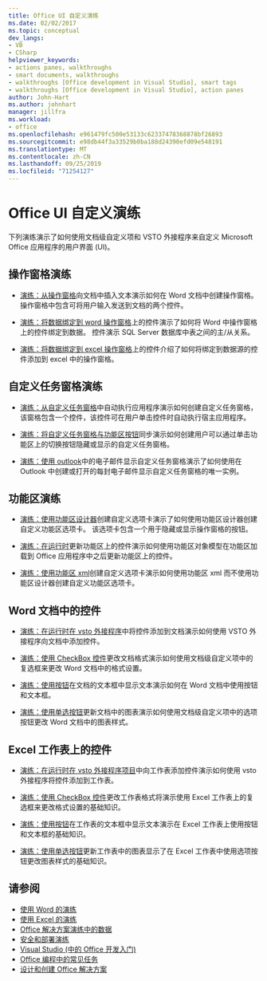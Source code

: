 ```yaml
---
title: Office UI 自定义演练
ms.date: 02/02/2017
ms.topic: conceptual
dev_langs:
- VB
- CSharp
helpviewer_keywords:
- actions panes, walkthroughs
- smart documents, walkthroughs
- walkthroughs [Office development in Visual Studio], smart tags
- walkthroughs [Office development in Visual Studio], action panes
author: John-Hart
ms.author: johnhart
manager: jillfra
ms.workload:
- office
ms.openlocfilehash: e961479fc500e53133c62337478368878bf26893
ms.sourcegitcommit: e98db44f3a33529b0ba188d24390efd09e548191
ms.translationtype: MT
ms.contentlocale: zh-CN
ms.lasthandoff: 09/25/2019
ms.locfileid: "71254127"
---
```

# <a name="office-ui-customization-walkthroughs"></a>Office UI 自定义演练
  下列演练演示了如何使用文档级自定义项和 VSTO 外接程序来自定义 Microsoft Office 应用程序的用户界面 (UI)。

## <a name="actions-pane-walkthroughs"></a>操作窗格演练
- [演练：从操作窗格](../vsto/walkthrough-inserting-text-into-a-document-from-an-actions-pane.md)向文档中插入文本演示如何在 Word 文档中创建操作窗格。 操作窗格中包含可将用户输入发送到文档的两个控件。

- [演练：将数据绑定到 word 操作窗格](../vsto/walkthrough-binding-data-to-controls-on-a-word-actions-pane.md)上的控件演示了如何将 Word 中操作窗格上的控件绑定到数据。 控件演示 SQL Server 数据库中表之间的主/从关系。

- [演练：将数据绑定到 excel 操作窗格](../vsto/walkthrough-binding-data-to-controls-on-an-excel-actions-pane.md)上的控件介绍了如何将绑定到数据源的控件添加到 excel 中的操作窗格。

## <a name="custom-task-pane-walkthroughs"></a>自定义任务窗格演练
- [演练：从自定义任务窗格](../vsto/walkthrough-automating-an-application-from-a-custom-task-pane.md)中自动执行应用程序演示如何创建自定义任务窗格，该窗格包含一个控件，该控件可在用户单击控件时自动执行宿主应用程序。

- [演练：将自定义任务窗格与功能区按钮](../vsto/walkthrough-synchronizing-a-custom-task-pane-with-a-ribbon-button.md)同步演示如何创建用户可以通过单击功能区上的切换按钮隐藏或显示的自定义任务窗格。

- [演练：使用 outlook](../vsto/walkthrough-displaying-custom-task-panes-with-e-mail-messages-in-outlook.md)中的电子邮件显示自定义任务窗格演示了如何使用在 Outlook 中创建或打开的每封电子邮件显示自定义任务窗格的唯一实例。

## <a name="ribbon-walkthroughs"></a>功能区演练
- [演练：使用功能区设计器](../vsto/walkthrough-creating-a-custom-tab-by-using-the-ribbon-designer.md)创建自定义选项卡演示了如何使用功能区设计器创建自定义功能区选项卡。 该选项卡包含一个用于隐藏或显示操作窗格的按钮。

- [演练：在运行时](../vsto/walkthrough-updating-the-controls-on-a-ribbon-at-run-time.md)更新功能区上的控件演示如何使用功能区对象模型在功能区加载到 Office 应用程序中之后更新功能区上的控件。

- [演练：使用功能区 xml](../vsto/walkthrough-creating-a-custom-tab-by-using-ribbon-xml.md)创建自定义选项卡演示如何使用功能区 xml 而不使用功能区设计器创建自定义功能区选项卡。

## <a name="controls-on-word-documents"></a>Word 文档中的控件
- [演练：在运行时在 vsto 外接程序](../vsto/walkthrough-adding-controls-to-a-document-at-run-time-in-a-vsto-add-in.md)中将控件添加到文档演示如何使用 VSTO 外接程序向文档中添加控件。

- [演练：使用 CheckBox 控件](../vsto/walkthrough-changing-document-formatting-using-checkbox-controls.md)更改文档格式演示如何使用文档级自定义项中的复选框来更改 Word 文档中的格式设置。

- [演练：使用按钮](../vsto/walkthrough-displaying-text-in-a-text-box-in-a-document-using-a-button.md)在文档的文本框中显示文本演示如何在 Word 文档中使用按钮和文本框。

- [演练：使用单选按钮](../vsto/walkthrough-updating-a-chart-in-a-document-using-radio-buttons.md)更新文档中的图表演示如何使用文档级自定义项中的选项按钮更改 Word 文档中的图表样式。

## <a name="controls-on-excel-worksheets"></a>Excel 工作表上的控件
- [演练：在运行时在 vsto 外接程序项目](../vsto/walkthrough-adding-controls-to-a-worksheet-at-run-time-in-vsto-add-in-project.md)中向工作表添加控件演示如何使用 vsto 外接程序将控件添加到工作表。

- [演练：使用 CheckBox 控件](../vsto/walkthrough-changing-worksheet-formatting-using-checkbox-controls.md)更改工作表格式将演示使用 Excel 工作表上的复选框来更改格式设置的基础知识。

- [演练：使用按钮](../vsto/walkthrough-displaying-text-in-a-text-box-in-a-worksheet-using-a-button.md)在工作表的文本框中显示文本演示在 Excel 工作表上使用按钮和文本框的基础知识。

- [演练：使用单选按钮](../vsto/walkthrough-updating-a-chart-in-a-worksheet-using-radio-buttons.md)更新工作表中的图表显示了在 Excel 工作表中使用选项按钮更改图表样式的基础知识。

## <a name="see-also"></a>请参阅
- [使用 Word 的演练](../vsto/walkthroughs-using-word.md)
- [使用 Excel 的演练](../vsto/walkthroughs-using-excel.md)
- [Office 解决方案演练中的数据](../vsto/data-in-office-solutions-walkthroughs.md)
- [安全和部署演练](../vsto/security-and-deployment-walkthroughs.md)
- [Visual Studio &#40;中的 Office 开发入门&#41;](../vsto/getting-started-office-development-in-visual-studio.md)
- [Office 编程中的常见任务](../vsto/common-tasks-in-office-programming.md)
- [设计和创建 Office 解决方案](../vsto/designing-and-creating-office-solutions.md)
